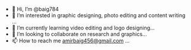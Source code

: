 - 👋 Hi, I’m @baig784
- 👀 I’m interested in graphic designing, photo editing and content writing ...
- 🌱 I’m currently learning video editing and logo designing...
- 💞️ I’m looking to collaborate on research and graphics...
- 📫 How to reach me amirbaig456@gmail.com ...

<!---
baig784/baig784 is a ✨ special ✨ repository because its `README.md` (this file) appears on your GitHub profile.
You can click the Preview link to take a look at your changes.
--->
